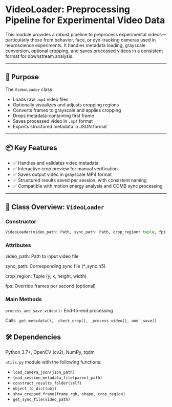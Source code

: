 # VideoLoader: Preprocessing Pipeline for Experimental Video Data

This module provides a robust pipeline to preprocess experimental videos—particularly those from behavior, face, or eye-tracking cameras used in neuroscience experiments. It handles metadata loading, grayscale conversion, optional cropping, and saves processed videos in a consistent format for downstream analysis.

---

## 🎯 Purpose

The `VideoLoader` class:
- Loads raw `.mp4` video files
- Optionally visualizes and adjusts cropping regions
- Converts frames to grayscale and applies cropping
- Drops metadata-containing first frame
- Saves processed video in `.mp4` format
- Exports structured metadata in JSON format

---

## 📦 Key Features

- ✅ Handles and validates video metadata
- ✅ Interactive crop preview for manual verification
- ✅ Saves output video in grayscale MP4 format
- ✅ Structured results saved per session, with consistent naming
- ✅ Compatible with motion energy analysis and COMB sync processing

---

## 🧠 Class Overview: `VideoLoader`

### Constructor
```python
VideoLoader(video_path: Path, sync_path: Path, crop_region: tuple, fps: int = None)
```
### Attributes
video_path: Path to input video file

sync_path: Corresponding sync file (*_sync.h5)

crop_region: Tuple (y, x, height, width)

fps: Override frames per second (optional)

### Main Methods
`process_and_save_video():` End-to-end processing

Calls `_get_metadata(), _check_crop(), _process_video(), and _save()`


## 🛠 Dependencies
Python 3.7+, OpenCV (cv2), NumPy, tqdm

`utils.py` module with the following functions:

* `load_camera_json(json_path)`
* `load_session_metadata_file(parent_path)`
* `construct_results_folder(self)`
* `object_to_dict(obj)`
* `show_cropped_frame(frame_rgb, shape, crop_region)`
* `get_sync_file(video_path)`

